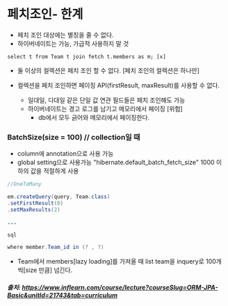 # 페치조인- 한계

- 페치 조인 대상에는 별칭을 줄 수 없다.
- 하이버네이트는 가능, 가급적 사용하지 말 것
```
select t from Team t join fetch t.members as m; [x]
```

- 둘 이상의 컬렉션은 페치 조인 할 수 없다. [페치 조인의 컬렉션은 하나만]

- 컬렉션을 페치 조인하면 페이징 API(firstResult, maxResult)를 사용할 수 없다.
  - 일대일, 다대일 같은 단일 값 연관 필드들은 페치 조인해도 가능
  - 하이버네이트는 경고 로그를 남기고 메모리에서 페이징 [위험]
    - db에서 모두 긁어와 메모리에서 페이징한다. 


### BatchSize(size = 100) // collection일 때
- column에 annotation으로 사용 가능
- global setting으로 사용가능 "hibernate.default_batch_fetch_size" 1000 이하의 값을 적절하게 사용
```java
//OneToMany

em.createQuery(query, Team.class)
.setFirstResult(0)
.setMaxResults(2)

...

sql

where member.Team_id in (? , ?)
```
- Team에서 members[lazy loading]를 가져올 때 list team을 inquery로 100개 씩[size 만큼] 넘긴다.

##### 출처: https://www.inflearn.com/course/lecture?courseSlug=ORM-JPA-Basic&unitId=21743&tab=curriculum

